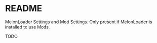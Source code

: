 # README

MelonLoader Settings and Mod Settings. Only present if MelonLoader is installed to use Mods.

TODO
